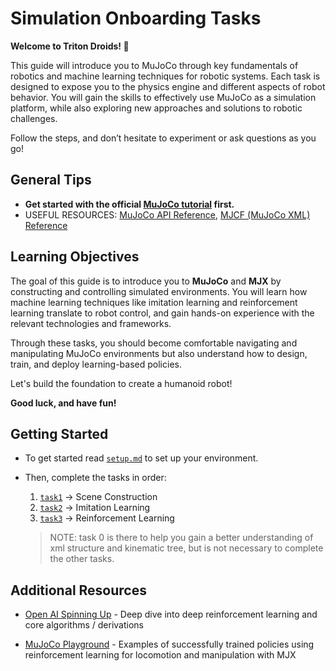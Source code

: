 # Simulation Onboarding Tasks

**Welcome to Triton Droids! 🎉**

This guide will introduce you to MuJoCo through key fundamentals of robotics and machine learning techniques for robotic systems. Each task is designed to expose you to the physics engine and different aspects of robot behavior. You will gain the skills to effectively use MuJoCo as a simulation platform, while also exploring new approaches and solutions to robotic challenges.

Follow the steps, and don’t hesitate to experiment or ask questions as you go!


## General Tips
- **Get started with the official [MuJoCo tutorial](https://colab.research.google.com/github/google-deepmind/mujoco/blob/main/python/tutorial.ipynb) first.**
- USEFUL RESOURCES: [MuJoCo API Reference](https://mujoco.readthedocs.io/en/stable/APIreference/index.html), [MJCF (MuJoCo XML) Reference](https://mujoco.readthedocs.io/en/stable/XMLreference.html)
 
## Learning Objectives
The goal of this guide is to introduce you to **MuJoCo** and **MJX** by constructing and controlling simulated environments. You will learn how machine learning techniques like imitation learning and reinforcement learning translate to robot control, and gain hands-on experience with the relevant technologies and frameworks.

Through these tasks, you should become comfortable navigating and manipulating MuJoCo environments but also understand how to design, train, and deploy learning-based policies.

Let's build the foundation to create a humanoid robot!

**Good luck, and have fun!**

## Getting Started
- To get started read [`setup.md`](docs/setup.md) to set up your environment.
- Then, complete the tasks in order:  
  1. [`task1`](task1/) → Scene Construction
  2. [`task2`](task2/) → Imitation Learning   
  3. [`task3`](task3/) → Reinforcement Learning   
  

  >NOTE: task 0 is there to help you gain a better understanding of xml structure and kinematic tree, but is not necessary to complete the other tasks. 


## Additional Resources
- [Open AI Spinning Up](https://spinningup.openai.com/en/latest/) - Deep dive into deep reinforcement learning and core algorithms / derivations



- [MuJoCo Playground](https://playground.mujoco.org/) - Examples of successfully trained policies using reinforcement learning for locomotion and manipulation with MJX 



